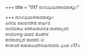 +++
title = "017 ಗುಣನಿಧಿಯನೇಕಾದಶಾಕ್ಷೋ"

+++
ಗುಣನಿಧಿಯನೇಕಾದಶಾಕ್ಷೋ  
ಹಿಣಿಯ ಪತಿಯನಶೇಷ ಪಾರ್ಥಿವ  
ಮಣಿಮಕುಟ ಕಿರಣೋಪಲಾಲಿತ ಪಾದಪಲ್ಲವನ  
ರಣದೊಳನ್ಯಾಯದಲಿ ತೊಡೆಗಳ  
ಹಣಿದುದಲ್ಲದೆ ಪಾದದಲಿ ನೀ  
ಕೆಣಕುವರೆ ಕುರುರಾಜಮೌಳಿಯನೆಂದನಾ ಭೂಪ      ॥17॥